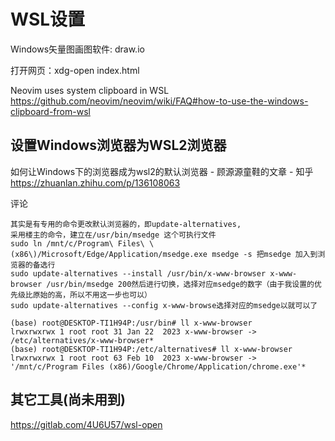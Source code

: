 # WSL设置

Windows矢量图画图软件: draw.io

打开网页：xdg-open index.html

Neovim uses system clipboard in WSL
https://github.com/neovim/neovim/wiki/FAQ#how-to-use-the-windows-clipboard-from-wsl

## 设置Windows浏览器为WSL2浏览器

如何让Windows下的浏览器成为wsl2的默认浏览器 - 顾源源童鞋的文章 - 知乎
https://zhuanlan.zhihu.com/p/136108063

评论
```
其实是有专用的命令更改默认浏览器的，即update-alternatives,
采用楼主的命令，建立在/usr/bin/msedge 这个可执行文件
sudo ln /mnt/c/Program\ Files\ \(x86\)/Microsoft/Edge/Application/msedge.exe msedge -s 把msedge 加入到浏览器的备选行
sudo update-alternatives --install /usr/bin/x-www-browser x-www-browser /usr/bin/msedge 200然后进行切换，选择对应msedge的数字（由于我设置的优先级比原始的高，所以不用这一步也可以）
sudo update-alternatives --config x-www-browse选择对应的msedge以就可以了
```

```
(base) root@DESKTOP-TI1H94P:/usr/bin# ll x-www-browser
lrwxrwxrwx 1 root root 31 Jan 22  2023 x-www-browser -> /etc/alternatives/x-www-browser*
(base) root@DESKTOP-TI1H94P:/etc/alternatives# ll x-www-browser
lrwxrwxrwx 1 root root 63 Feb 10  2023 x-www-browser -> '/mnt/c/Program Files (x86)/Google/Chrome/Application/chrome.exe'*
```

## 其它工具(尚未用到)
https://gitlab.com/4U6U57/wsl-open
